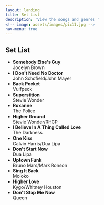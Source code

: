 ```yaml
---
layout: landing
title: Set List
description: 'View the songs and genres '
<!-- image: assets/images/pic11.jpg -->
nav-menu: true
---
```


<!-- Main -->
<div id="main">

<!-- One -->
<section id="setlist" class="spotlights">
	<div class="inner">
		<h2>Set List</h2>
		<ul class="alt">
			<li><strong>Somebody Else's Guy</strong><br/>Jocelyn Brown</li>
			<li><strong>I Don't Need No Doctor</strong><br/>John Schofield/John Mayer</li>
			<li><strong>Back Pocket</strong><br/>Vulfpeck</li>
			<li><strong>Superstition</strong><br/>Stevie Wonder</li>
			<li><strong>Roxanne</strong><br/>The Police</li>
			<li><strong>Higher Ground</strong><br/>Stevie Wonder/RHCP</li>
			<li><strong>I Believe In A Thing Called Love</strong><br/>The Darkness</li>
			<li><strong>One Kiss</strong><br/>Calvin Harris/Dua Lipa</li>
			<li><strong>Don't Start Now</strong><br/>Dua Lipa</li>
			<li><strong>Uptown Funk</strong><br/>Bruno Mars/Mark Ronson</li>
			<li><strong>Sing It Back</strong><br/>Moloko</li>
			<li><strong>Higher Love</strong><br/>Kygo/Whitney Houston</li>
			<li><strong>Don't Stop Me Now</strong><br/>Queen</li>
		</ul>
	</section>
</section>


<!-- Genres -->
<!-- <section id="genres">
	<div class="inner">
		<header class="major">
			<h2>Genres we love to play</h2>
		</header>
		<ul class="actions">
			<li><a href="generic.html" class="button next">Get Started</a></li>
		</ul>
	</div>
</section> -->


<!-- Bands -->
<!-- <section id="bands">
	<div class="inner">
		<header class="major">
			<h2>Most requested bands</h2>
		</header>
		<ul class="actions">
			<li><a href="generic.html" class="button next">Get Started</a></li>
		</ul>
	</div>
</section> -->





<!-- <section id="four" class="spotlights">
	<section>
		<a href="generic.html" class="image">
			<img src="assets/images/pic08.jpg" alt="" data-position="center center" />
		</a>
		<div class="content">
			<div class="inner">
				<header class="major">
					<h3>Orci maecenas</h3>
				</header>
				<p>Nullam et orci eu lorem consequat tincidunt vivamus et sagittis magna sed nunc rhoncus condimentum sem. In efficitur ligula tate urna. Maecenas massa sed magna lacinia magna pellentesque lorem ipsum dolor. Nullam et orci eu lorem consequat tincidunt. Vivamus et sagittis tempus.</p>
				<ul class="actions">
					<li><a href="generic.html" class="button">Learn more</a></li>
				</ul>
			</div>
		</div>
	</section>
	<section>
		<a href="generic.html" class="image">
			<img src="assets/images/pic09.jpg" alt="" data-position="top center" />
		</a>
		<div class="content">
			<div class="inner">
				<header class="major">
					<h3>Rhoncus magna</h3>
				</header>
				<p>Nullam et orci eu lorem consequat tincidunt vivamus et sagittis magna sed nunc rhoncus condimentum sem. In efficitur ligula tate urna. Maecenas massa sed magna lacinia magna pellentesque lorem ipsum dolor. Nullam et orci eu lorem consequat tincidunt. Vivamus et sagittis tempus.</p>
				<ul class="actions">
					<li><a href="generic.html" class="button">Learn more</a></li>
				</ul>
			</div>
		</div>
	</section>
	<section>
		<a href="generic.html" class="image">
			<img src="assets/images/pic10.jpg" alt="" data-position="25% 25%" />
		</a>
		<div class="content">
			<div class="inner">
				<header class="major">
					<h3>Sed nunc ligula</h3>
				</header>
				<p>Nullam et orci eu lorem consequat tincidunt vivamus et sagittis magna sed nunc rhoncus condimentum sem. In efficitur ligula tate urna. Maecenas massa sed magna lacinia magna pellentesque lorem ipsum dolor. Nullam et orci eu lorem consequat tincidunt. Vivamus et sagittis tempus.</p>
				<ul class="actions">
					<li><a href="generic.html" class="button">Learn more</a></li>
				</ul>
			</div>
		</div>
	</section>
</section> -->

</div>

